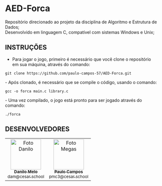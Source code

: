 # AED-Forca
Repositório direcionado ao projeto da disciplina de Algoritmo e Estrutura de Dados;<br>
Desenvolvido em linguagem C, compatível com sistemas Windows e Unix;

## INSTRUÇÕES
- Para jogar o jogo, primeiro é necessário que você clone o repositório em sua máquina, através do comando:
<dt> 
  
    git clone https://github.com/paulo-campos-57/AED-Forca.git

</dt>
- Após clonado, é necessário que se compile o código, usando o comando:
<dt> 
  
    gcc -o forca main.c library.c

</dt>
- Uma vez compilado, o jogo está pronto para ser jogado através do comando:
<dt> 
  
    ./forca

</dt>

## DESENVOLVEDORES
<table>
  <tr>
    <td align="center">
      <a href="https://github.com/dan-albuquerque">
        <img src="https://avatars.githubusercontent.com/u/114592376?v=4" width="100px;" alt="Foto Danilo"/><br>
        <sub>
          <b>Danilo Melo</b>
        </sub>
        <br>
        <sub>
          dam@cesar.school
        </sub>
      </a>
    </td>
    <td align="center">
      <a href="https://github.com/paulo-campos-57">
        <img src="https://avatars.githubusercontent.com/u/77108503?v=4" width="100px;" alt="Foto Megas"/><br>
        <sub>
          <b>Paulo Campos</b>
        </sub>
        <br>
        <sub>
          pmc3@cesar.school
        </sub>
      </a>
    </td>
  </tr>
</table>
